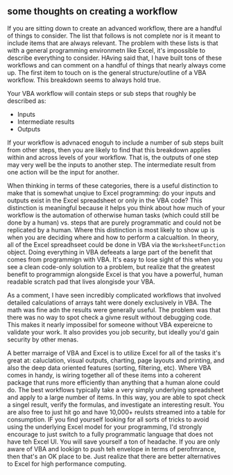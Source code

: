## some thoughts on creating a workflow

If you are sitting down to create an advanced workflow, there are a handful of things to consider. The list that follows is not complete nor is it meant to include items that are always relevant. The problem with these lists is that with a general programming environmetn like Excel, it's impossible to describe everything to consider. HAving said that, I have built tons of these workflows and can comment on a handful of things that nearly always come up. The first item to touch on is the general structure/outline of a VBA workflow. This breakdown seems to always hold true.

Your VBA workflow will contain steps or sub steps that roughly be described as:

* Inputs
* Intermediate results
* Outputs

If your workflow is advnaced enoguh to include a number of sub steps built from other steps, then you are likely to find that this breakdown applies within and across levels of your workflow. That is, the outputs of one step may very well be the inputs to another step. The intermediate result from one action will be the input for another.

When thinking in terms of these categories, there is a useful distinction to make that is somewhat unqiue to Excel programming: do your inputs and outputs exist in the Excel spreadsheet or only in the VBA code? This distinction is meaningful because it helps you think about how much of your workflow is the automation of otherwise human tasks (which could still be done by a human) vs. steps that are purely programmatic and could not be replicated by a human. Where this distinction is most likely to show up is when you are deciding where and how to perform a calcualtion. In theory, all of the Excel spreadhseet could be done in VBA via the `WorksheetFunction` object. Doing everything in VBA defeeats a large part of the benefit that comes from programmign with VBA. It's easy to lose sight of this when you see a clean code-only solution to a problem, but realize that the greatest benefit to programmign alongside Excel is that you have a powerful, human readable scratch pad that lives alongisde your VBA.

As a comment, I have seen incredibly complicated workflows that involved detailed calculations of arrays taht were donely exclusively in VBA. The math was fine adn the results were generally useful. The problem was that there was no way to spot check a givne result without debugging code. This makes it nearly impossibel for someone without VBA expereicne to validate your work. It also provides you job security, but ideally you'd gain security by other menas.

A better marraige of VBA and Excel is to utilize Excel for all of the tasks it's great at: caluclation, visual outputs, charting, page layouts and printing, and also the deep data oriented features (sorting, filtering, etc). Where VBA comes in handy, is wiring together all of these items into a coherent package that runs more efficiently than anything that a human alone could do. The best workflows typically take a very simply underlying spreadsheet and apply to a large number of items. In this way, you are able to spot check a singel result, verify the formulas, and investigate an interesting result. You are also free to just hit go and have 10,000+ reulsts streamed into a table for consumption. IF you find yourself looking for all sorts of tricks to avoid using the underlying Excel model for your programming, I'd strongly encourage to just switch to a fully programmatic language that does not have teh Excel UI. You will save yourself a ton of headache. If you are only aware of VBA and lookign to push teh envelope in terms of perofmrance, then that's an OK place to be. Just realize that there are better alternatives to Excel for high performance computing.
